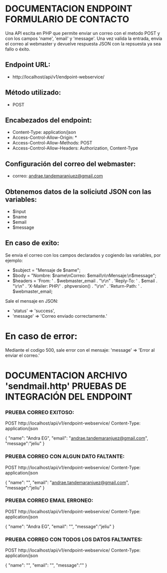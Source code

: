 # DOCUMENTACION ENDPOINT FORMULARIO DE CONTACTO
Una API  escita en PHP  que permite enviar un correo con el metodo POST y con los campos 'name', 'email' y 'message'. Una vez valida la entrada, envía el correo al webmaster y devuelve respuesta JSON con la repsuesta ya sea fallo o éxito. 

 
## Endpoint URL:
 -  http://localhost/api/v1/endpoint-webservice/

## Método utilizado: 
- POST

## Encabezados del endpoint: 

- Content-Type: application/json
- Access-Control-Allow-Origin: *
- Access-Control-Allow-Methods: POST
- Access-Control-Allow-Headers: Authorization, Content-Type

## Configuración del correo del webmaster:
- correo: andrae.tandemaranjuez@gmail.com

## Obtenemos datos de la soliciutd JSON con las variables: 
- $input
- $name
- $email
- $message

## En caso de exito: 
Se envia el correo con los campos declarados y cogiendo las variables, por ejemplo:
- $subject = "Mensaje de $name";
- $body = "Nombre: $name\nCorreo: $email\n\nMensaje:\n$message";
- $headers = 'From: ' . $webmaster_email . "\r\n" .
    'Reply-To: ' . $email . "\r\n" .
    'X-Mailer: PHP/' . phpversion() . "\r\n" .
    'Return-Path: ' . $webmaster_email;

Sale el mensaje en JSON: 
- 'status' => 'success',
- 'message' => 'Correo enviado correctamente.'

# En caso de error: 
Mediante el codigo 500, sale error con el mensaje: 'message' => 'Error al enviar el correo.'

##
##


# DOCUMENTACION ARCHIVO 'sendmail.http' PRUEBAS DE INTEGRACIÓN DEL ENDPOINT


### PRUEBA CORREO EXITOSO:
POST http://localhost/api/v1/endpoint-webservice/ 
Content-Type: application/json

{
    "name": "Andra EG",
    "email": "andrae.tandemaranjuez@gmail.com",
    "message":"jeliu"
}


### PRUEBA CORREO CON ALGUN DATO FALTANTE:
POST http://localhost/api/v1/endpoint-webservice/ 
Content-Type: application/json

{
    "name": "",
    "email": "andrae.tandemaranjuez@gmail.com",
    "message":"jeliu"
}



###  PRUEBA CORREO EMAIL ERRONEO:

POST http://localhost/api/v1/endpoint-webservice/ 
Content-Type: application/json

{
    "name": "Andra EG",
    "email": "",
    "message":"jeliu"
}





### PRUEBA CORREO CON TODOS LOS DATOS FALTANTES: 

POST http://localhost/api/v1/endpoint-webservice/ 
Content-Type: application/json

{
    "name": "",
    "email": "",
    "message":""
}
